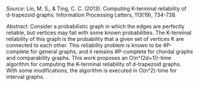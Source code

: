 *Source:* Lin, M. S., & Ting, C. C. (2013). Computing K-terminal reliability of d-trapezoid graphs. Information Processing Letters, 113(19), 734-738.

*Abstract:* Consider a probabilistic graph in which the edges are perfectly reliable, but vertices may fail with some known probabilities. The K-terminal reliability of this graph is the probability that a given set of vertices K are connected to each other. This reliability problem is known to be #P-complete for general graphs, and it remains #P-complete for chordal graphs and comparability graphs. This work proposes an O(n^(2d+1))-time algorithm for computing the K-terminal reliability of d-trapezoid graphs. With some modifications, the algorithm is executed in O(n^2)-time for interval graphs.
